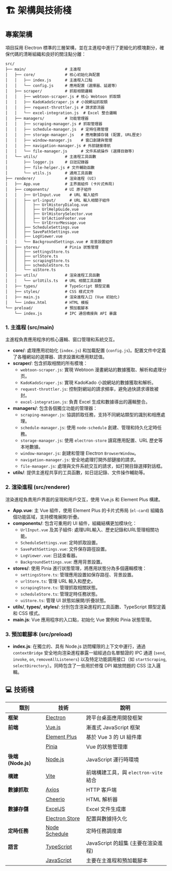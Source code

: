 # 🏗️ 架構與技術棧

## 專案架構

項目採用 Electron 標準的三層架構，並在主進程中進行了更細化的模塊劃分，確保代碼的清晰組織和良好的關注點分離：

```
src/
├── main/                 # 主進程
│   ├── core/             # 核心初始化與配置
│   │   ├── index.js      # 主進程入口點
│   │   └── config.js     # 應用配置（選擇器、延遲等）
│   ├── scraper/          # 抓取相關邏輯
│   │   ├── webtoon-scraper.js # 核心 Webtoon 抓取類
│   │   ├── KadoKadoScraper.js # 小說網站抓取類
│   │   ├── request-throttler.js # 請求節流器
│   │   └── excel-integration.js  # Excel 整合邏輯
│   ├── managers/         # 功能管理器
│   │   ├── scraping-manager.js # 抓取管理器
│   │   ├── schedule-manager.js  # 定時任務管理
│   │   ├── storage-manager.js   # 應用數據存儲 (配置, URL歷史)
│   │   ├── window-manager.js    # 窗口創建與管理
│   │   ├── navigation-manager.js # 外部鏈接導航
│   │   └── file-manager.js      # 文件系統操作 (選擇目錄等)
│   └── utils/            # 主進程工具函數
│       ├── logger.js     # 日誌記錄器
│       ├── file-helper.js # 文件輔助函數
│       └── utils.js      # 通用工具函數
├── renderer/             # 渲染進程 (UI)
│   ├── App.vue           # 主界面組件 (卡片式佈局)
│   ├── components/       # UI 原子組件
│   │   ├── UrlInput.vue    # URL 輸入組件
│   │   ├── url-input/      # URL 輸入相關子組件
│   │   │   ├── UrlHistoryDialog.vue
│   │   │   ├── UrlHelpGuide.vue
│   │   │   ├── UrlHistorySelector.vue
│   │   │   ├── UrlActionFooter.vue
│   │   │   └── UrlErrorMessage.vue
│   │   ├── ScheduleSettings.vue
│   │   ├── SavePathSettings.vue
│   │   ├── LogViewer.vue
│   │   └── BackgroundSettings.vue # 背景設置組件
│   ├── stores/           # Pinia 狀態管理
│   │   ├── settingsStore.ts
│   │   ├── urlStore.ts
│   │   ├── scrapingStore.ts
│   │   ├── scheduleStore.ts
│   │   └── uiStore.ts
│   ├── utils/            # 渲染進程工具函數
│   │   └── urlUtils.ts   # URL 相關工具函數
│   ├── types/            # TypeScript 類型定義
│   ├── styles/           # CSS 樣式文件
│   ├── main.js           # 渲染進程入口 (Vue 初始化)
│   └── index.html        # HTML 模板
└── preload/              # 預加載腳本
    └── index.js          # IPC 通信橋接與 API 暴露
```

### 1. 主進程 (src/main)

主進程負責應用程序的核心邏輯、窗口管理和系統交互。

- **core/**: 處理應用初始化 (`index.js`) 和加載配置 (`config.js`)。配置文件中定義了各種網站的選擇器、請求設置和應用默認值。
- **scraper/**: 包含抓取相關的所有模塊：
  - `webtoon-scraper.js`: 實現 Webtoon 漫畫網站的數據獲取、解析和處理分页。
  - `KadoKadoScraper.js`: 實現 KadoKado 小說網站的數據獲取和解析。
  - `request-throttler.js`: 控制對網站的請求頻率，避免過快請求導致被封。
  - `excel-integration.js`: 負責 Excel 生成和數據導出的邏輯整合。
- **managers/**: 包含各個獨立功能的管理器：
  - `scraping-manager.js`: 協調抓取任務，支持不同網站類型的識別和相應處理。
  - `schedule-manager.js`: 使用 `node-schedule` 創建、管理和持久化定時任務。
  - `storage-manager.js`: 使用 `electron-store` 讀寫應用配置、URL 歷史等本地數據。
  - `window-manager.js`: 創建和管理 Electron `BrowserWindow`。
  - `navigation-manager.js`: 安全地處理打開外部鏈接的請求。
  - `file-manager.js`: 處理與文件系統交互的請求，如打開目錄選擇對話框。
- **utils/**: 提供主進程共享的工具函數，如日誌記錄、文件操作輔助等。

### 2. 渲染進程 (src/renderer)

渲染進程負責用戶界面的呈現和用戶交互，使用 Vue.js 和 Element Plus 構建。

- **App.vue**: 主 Vue 組件，使用 Element Plus 的卡片式佈局 (`el-card`) 組織各個功能區域，支持模塊展開/折疊。
- **components/**: 包含可重用的 UI 組件，組織結構更加模块化：
  - `UrlInput.vue` 及其子組件: 處理URL輸入、歷史記錄和URL管理相關功能。
  - `ScheduleSettings.vue`: 定時抓取設置。
  - `SavePathSettings.vue`: 文件保存路徑設置。
  - `LogViewer.vue`: 日誌查看器。
  - `BackgroundSettings.vue`: 應用背景設置。
- **stores/**: 使用 Pinia 進行狀態管理，將應用狀態分為多個邏輯模塊：
  - `settingsStore.ts`: 管理應用設置如保存路徑、背景設置。
  - `urlStore.ts`: 管理 URL 輸入和歷史。
  - `scrapingStore.ts`: 管理抓取相關狀態。
  - `scheduleStore.ts`: 管理定時任務狀態。
  - `uiStore.ts`: 管理 UI 狀態如展開/折疊狀態。
- **utils/**, **types/**, **styles/**: 分別包含渲染進程的工具函數、TypeScript 類型定義和 CSS 樣式。
- **main.js**: Vue 應用程序的入口點，初始化 Vue 實例和 Pinia 狀態管理。

### 3. 預加載腳本 (src/preload)

- **index.js**: 在獨立的、具有 Node.js 訪問權限的上下文中運行，通過 `contextBridge` 安全地向渲染進程暴露一組經過白名單驗證的 IPC 通道 (`send`, `invoke`, `on`, `removeAllListeners`) 以及特定功能調用接口（如 `startScraping`, `selectDirectory`）。同時包含了一些用於修復 DPI 縮放問題的 CSS 注入邏輯。

## 💻 技術棧

| 類別 | 技術 | 說明 |
|------|------|------|
| **框架** | [Electron](https://www.electronjs.org/) | 跨平台桌面應用開發框架 |
| **前端** | [Vue.js](https://vuejs.org/) | 漸進式 JavaScript 框架 |
|      | [Element Plus](https://element-plus.org/) | 基於 Vue 3 的 UI 組件庫 |
|      | [Pinia](https://pinia.vuejs.org/) | Vue 的狀態管理庫 |
| **後端 (Node.js)** | [Node.js](https://nodejs.org/) | JavaScript 運行時環境 |
| **構建** | [Vite](https://vitejs.dev/) | 前端構建工具，與 `electron-vite` 結合 |
| **數據抓取** | [Axios](https://axios-http.com/) | HTTP 客戶端 |
|      | [Cheerio](https://cheerio.js.org/) | HTML 解析器 |
| **數據存儲** | [ExcelJS](https://github.com/exceljs/exceljs) | Excel 文件生成庫 |
|      | [Electron Store](https://github.com/sindresorhus/electron-store) | 配置與數據持久化 |
| **定時任務** | [Node Schedule](https://github.com/node-schedule/node-schedule) | 定時任務調度庫 |
| **語言** | [TypeScript](https://www.typescriptlang.org/) | JavaScript 的超集 (主要在渲染進程) |
|      | [JavaScript](https://developer.mozilla.org/en-US/docs/Web/JavaScript) | 主要在主進程和預加載腳本 |